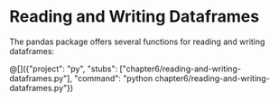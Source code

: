 # Reading and Writing Dataframes

The pandas package offers several functions for reading and writing dataframes:

@[]({"project": "py", "stubs": ["chapter6/reading-and-writing-dataframes.py"], "command": "python chapter6/reading-and-writing-dataframes.py"})
